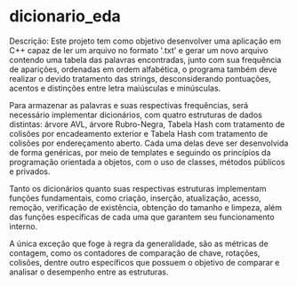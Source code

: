 # dicionario_eda
Descrição:
Este projeto tem como objetivo desenvolver uma aplicação em C++ capaz de ler um arquivo no formato '.txt' e gerar um novo arquivo contendo uma tabela das palavras encontradas, junto com sua frequência de aparições, ordenadas em ordem alfabética, o programa também deve realizar o devido tratamento das strings, desconsiderando pontuações, acentos e distinções entre letra maiúsculas e minúsculas. 

Para armazenar as palavras e suas respectivas frequências, será necessário implementar dicionários, com quatro estruturas de dados distintas: árvore AVL, árvore Rubro-Negra, Tabela Hash com tratamento de colisões por encadeamento exterior e Tabela Hash com tratamento de colisões por endereçamento aberto. Cada uma delas deve ser desenvolvida de forma genéricas, por meio de templates e seguindo os princípios da programação orientada a objetos, com o uso de classes, métodos públicos e privados. 

Tanto os dicionários quanto suas respectivas estruturas implementam  funções fundamentais, como criação, inserção, atualização, acesso, remoção, verificação de existência, obtenção do tamanho e limpeza, além das funções específicas de cada uma que garantem seu funcionamento interno. 

A única exceção que foge à regra da generalidade, são as métricas de contagem, como os contadores de comparação de chave, rotações, colisões, dentre outro específicos que possuem o objetivo de comparar e analisar o desempenho entre as estruturas.
